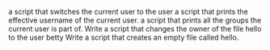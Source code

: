 a script that switches the current user to the user
 a script that prints the effective username of the current user.
 a script that prints all the groups the current user is part of.
Write a script that changes the owner of the file hello to the user betty
Write a script that creates an empty file called hello.
